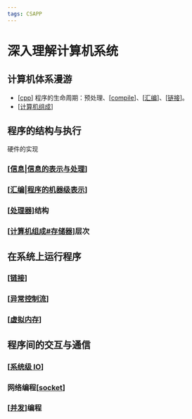 ```yaml
---
tags: CSAPP
---
```

# 深入理解计算机系统

## 计算机体系漫游

- [[cpp]] 程序的生命周期：预处理、[[compile]]、[[汇编]]、[[链接]]。
- [[计算机组成]]

## 程序的结构与执行

硬件的实现

### [[信息|信息的表示与处理]]

### [[汇编|程序的机器级表示]]

### [[处理器]]结构

### [[计算机组成#存储器]]层次

## 在系统上运行程序

### [[链接]]

### [[异常控制流]]

### [[虚拟内存]]

## 程序间的交互与通信

### [[系统级 IO]]

### 网络编程[[socket]]

### [[并发]]编程

[//begin]: # "Autogenerated link references for markdown compatibility"
[cpp]: ../cpp/cpp.md "Cpp"
[compile]: ../compilers/compile.md "编译原理"
[汇编]: 程序的结构/汇编.md "程序的机器级表示"
[链接]: 程序的结构/链接.md "链接"
[计算机组成]: 计算机组成/计算机组成.md "计算机组成"
[信息|信息的表示与处理]: 程序的结构/信息.md "信息的表示与处理"
[汇编|程序的机器级表示]: 程序的结构/汇编.md "程序的机器级表示"
[处理器]: 计算机组成/处理器.md "处理器体系结构"
[计算机组成#存储器]: 计算机组成/计算机组成.md "计算机组成"
[异常控制流]: 程序的执行/异常控制流.md "异常控制流"
[虚拟内存]: 程序的执行/虚拟内存.md "虚拟内存"
[系统级 IO]: <程序的通信/系统级 IO.md> "系统级 IO"
[socket]: ../network/transport/socket.md "socket"
[并发]: 程序的通信/并发.md "并发"
[//end]: # "Autogenerated link references"
